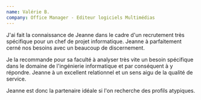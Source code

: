 ```yaml
---
name: Valérie B.
company: Office Manager - Editeur logiciels Multimédias
---
```


J'ai fait la connaissance de Jeanne dans le cadre d'un recrutement très spécifique pour un chef de projet informatique. Jeanne à parfaitement cerné nos besoins avec un beaucoup de discernement.

Je la recommande pour sa faculté à analyser très vite un besoin spécifique dans le domaine de l'ingénierie informatique et par conséquent à y répondre. Jeanne à un excellent relationnel et un sens aigu de la qualité de service.

Jeanne est donc la partenaire idéale si l'on recherche des profils atypiques.

